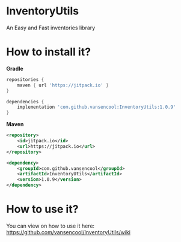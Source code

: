 # InventoryUtils
An Easy and Fast inventories library

# How to install it?

**Gradle**

```groovy
repositories {
    maven { url 'https://jitpack.io' }
}
```

```groovy
dependencies {
    implementation 'com.github.vansencool:InventoryUtils:1.0.9'
}
```

**Maven**

```xml
<repository>
    <id>jitpack.io</id>
    <url>https://jitpack.io</url>
</repository>
```

```xml
<dependency>
    <groupId>com.github.vansencool</groupId>
    <artifactId>InventoryUtils</artifactId>
    <version>1.0.9</version>
</dependency>
```

# How to use it?
You can view on how to use it here: https://github.com/vansencool/InventoryUtils/wiki
